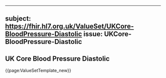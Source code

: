 
---
subject: https://fhir.hl7.org.uk/ValueSet/UKCore-BloodPressure-Diastolic
issue: UKCore-BloodPressure-Diastolic
---
## UK Core Blood Pressure Diastolic

{{page:ValueSetTemplate_new}}
    
